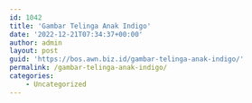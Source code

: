 ```yaml
---
id: 1042
title: 'Gambar Telinga Anak Indigo'
date: '2022-12-21T07:34:37+00:00'
author: admin
layout: post
guid: 'https://bos.awn.biz.id/gambar-telinga-anak-indigo/'
permalink: /gambar-telinga-anak-indigo/
categories:
    - Uncategorized
---
```



